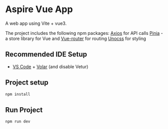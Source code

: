 # Aspire Vue App

A web app using Vite + vue3.

The project includes the following npm packages: 
[Axios](https://www.npmjs.com/package/axios) for API calls
[Pinia](https://www.npmjs.com/package/pinia) - a store library for Vue and 
[Vue-router](https://www.npmjs.com/package/vue-router) for routing
[Unocss](https://www.npmjs.com/package/unocss) for styling


## Recommended IDE Setup

- [VS Code](https://code.visualstudio.com/) + [Volar](https://marketplace.visualstudio.com/items?itemName=Vue.volar) (and disable Vetur)

## Project setup

```bash
npm install
```

## Run Project
```bash
npm run dev
```